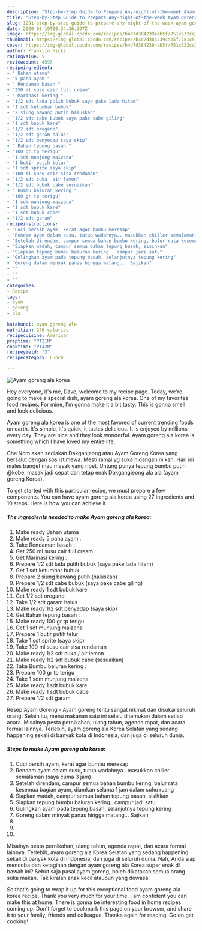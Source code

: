 ```yaml
---
description: "Step-by-Step Guide to Prepare Any-night-of-the-week Ayam goreng ala korea"
title: "Step-by-Step Guide to Prepare Any-night-of-the-week Ayam goreng ala korea"
slug: 1291-step-by-step-guide-to-prepare-any-night-of-the-week-ayam-goreng-ala-korea
date: 2020-08-19T00:34:36.397Z
image: https://img-global.cpcdn.com/recipes/b4d7d3842394ab5f/751x532cq70/ayam-goreng-ala-korea-foto-resep-utama.jpg
thumbnail: https://img-global.cpcdn.com/recipes/b4d7d3842394ab5f/751x532cq70/ayam-goreng-ala-korea-foto-resep-utama.jpg
cover: https://img-global.cpcdn.com/recipes/b4d7d3842394ab5f/751x532cq70/ayam-goreng-ala-korea-foto-resep-utama.jpg
author: Franklin Hicks
ratingvalue: 5
reviewcount: 4597
recipeingredient:
- " Bahan utama"
- "5 paha ayam "
- " Rendaman basah "
- "250 ml susu cair full cream"
- " Marinasi kering "
- "1/2 sdt lada putih bubuk saya pake lada hitam"
- "1 sdt ketumbar bubuk"
- "2 siung bawang putih haluskan"
- "1/2 sdt cabe bubuk saya pake cabe giling"
- "1 sdt bubuk kare"
- "1/2 sdt oregano"
- "1/2 sdt garam halus"
- "1/2 sdt penyedap saya skip"
- " Bahan tepung basah "
- "100 gr tp terigu"
- "1 sdt munjung maizena"
- "1 butir putih telur"
- "1 sdt sprite saya skip"
- "100 ml susu cair sisa rendaman"
- "1/2 sdt cuka  air lemon"
- "1/2 sdt bubuk cabe sesuaikan"
- " Bumbu baluran kering "
- "100 gr tp terigu"
- "1 sdm munjung maizena"
- "1 sdt bubuk kare"
- "1 sdt bubuk cabe"
- "1/2 sdt garam"
recipeinstructions:
- "Cuci bersih ayam, kerat agar bumbu meresap"
- "Rendam ayam dalam susu, tutup wadahnya.. masukkan chiller semalaman (saya cuma 3 jam)"
- "Setelah direndam, campur semua bahan bumbu kering, balur rata kesemua bagian ayam, diamkan selama 1 jam dalam suhu ruang"
- "Siapkan wadah, campur semua bahan tepung basah, sisihkan"
- "Siapkan tepung bumbu baluran kering.. campur jadi satu"
- "Gulingkan ayam pada tepung basah, selanjutnya tepung kering"
- "Goreng dalam minyak panas hingga matang... Sajikan"
- ""
- ""
- ""
categories:
- Recipe
tags:
- ayam
- goreng
- ala

katakunci: ayam goreng ala 
nutrition: 246 calories
recipecuisine: American
preptime: "PT21M"
cooktime: "PT42M"
recipeyield: "3"
recipecategory: Lunch

---
```



![Ayam goreng ala korea](https://img-global.cpcdn.com/recipes/b4d7d3842394ab5f/751x532cq70/ayam-goreng-ala-korea-foto-resep-utama.jpg)

Hey everyone, it's me, Dave, welcome to my recipe page. Today, we're going to make a special dish, ayam goreng ala korea. One of my favorites food recipes. For mine, I'm gonna make it a bit tasty. This is gonna smell and look delicious.

Ayam goreng ala korea is one of the most favored of current trending foods on earth. It's simple, it's quick, it tastes delicious. It is enjoyed by millions every day. They are nice and they look wonderful. Ayam goreng ala korea is something which I have loved my entire life.

Che Nom akan sediakan Dakganjeong atau Ayam Goreng Korea yang bersalut dengan sos istimewa. Mesti ramai yg suka hidangan ni kan. Hari ini males banget mau masak yang ribet. Untung punya tepung bumbu putih @kobe, masak jadi cepat dan tetap enak Dakgangjeong ala ala (ayam goreng Korea).


To get started with this particular recipe, we must prepare a few components. You can have ayam goreng ala korea using 27 ingredients and 10 steps. Here is how you can achieve it.

<!--inarticleads1-->

##### The ingredients needed to make Ayam goreng ala korea:

1. Make ready  Bahan utama
1. Make ready 5 paha ayam :
1. Take  Rendaman basah :
1. Get 250 ml susu cair full cream
1. Get  Marinasi kering :
1. Prepare 1/2 sdt lada putih bubuk (saya pake lada hitam)
1. Get 1 sdt ketumbar bubuk
1. Prepare 2 siung bawang putih (haluskan)
1. Prepare 1/2 sdt cabe bubuk (saya pake cabe giling)
1. Make ready 1 sdt bubuk kare
1. Get 1/2 sdt oregano
1. Take 1/2 sdt garam halus
1. Make ready 1/2 sdt penyedap (saya skip)
1. Get  Bahan tepung basah :
1. Make ready 100 gr tp terigu
1. Get 1 sdt munjung maizena
1. Prepare 1 butir putih telur
1. Take 1 sdt sprite (saya skip)
1. Take 100 ml susu cair sisa rendaman
1. Make ready 1/2 sdt cuka / air lemon
1. Make ready 1/2 sdt bubuk cabe (sesuaikan)
1. Take  Bumbu baluran kering :
1. Prepare 100 gr tp terigu
1. Take 1 sdm munjung maizena
1. Make ready 1 sdt bubuk kare
1. Make ready 1 sdt bubuk cabe
1. Prepare 1/2 sdt garam


Resep Ayam Goreng - Ayam goreng tentu sangat nikmat dan disukai seluruh orang. Selain itu, menu makanan satu ini selalu ditemukan dalam setiap acara. Misalnya pesta pernikahan, ulang tahun, agenda rapat, dan acara formal lainnya. Terlebih, ayam goreng ala Korea Selatan yang sedang happening sekali di banyak kota di Indonesia, dan juga di seluruh dunia. 

<!--inarticleads2-->

##### Steps to make Ayam goreng ala korea:

1. Cuci bersih ayam, kerat agar bumbu meresap
1. Rendam ayam dalam susu, tutup wadahnya.. masukkan chiller semalaman (saya cuma 3 jam)
1. Setelah direndam, campur semua bahan bumbu kering, balur rata kesemua bagian ayam, diamkan selama 1 jam dalam suhu ruang
1. Siapkan wadah, campur semua bahan tepung basah, sisihkan
1. Siapkan tepung bumbu baluran kering.. campur jadi satu
1. Gulingkan ayam pada tepung basah, selanjutnya tepung kering
1. Goreng dalam minyak panas hingga matang... Sajikan
1. 
1. 
1. 


Misalnya pesta pernikahan, ulang tahun, agenda rapat, dan acara formal lainnya. Terlebih, ayam goreng ala Korea Selatan yang sedang happening sekali di banyak kota di Indonesia, dan juga di seluruh dunia. Nah, Anda siap mencoba dan ketagihan dengan ayam goreng ala Korea super enak di bawah ini? Sebut saja pasal ayam goreng, boleh dikatakan semua orang suka makan. Tak kiralah anak kecil ataupun yang dewasa. 

So that's going to wrap it up for this exceptional food ayam goreng ala korea recipe. Thank you very much for your time. I am confident you can make this at home. There is gonna be interesting food in home recipes coming up. Don't forget to bookmark this page on your browser, and share it to your family, friends and colleague. Thanks again for reading. Go on get cooking!
